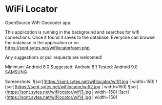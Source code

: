 # WiFi Locator

OpenSource WiFi Geocoder app.

This application is running in the background and searches for wifi connections. Once it found it saves to the database.
Everyone can browse the database in the application or on https://sont.sytes.net/wifilocator/osm.php

Any suggestions or pull requests are welcomed!

Minimum: Android 8.0
Suggested: Android 8.1
Tested: Android 9.0 SAMSUNG

Screenshots:
![scr](https://sont.sytes.net/wifilocator/wifi1.jpg | width=150)
![scr](https://sont.sytes.net/wifilocator/wifi2.jpg | width=150)
![scr](https://sont.sytes.net/wifilocator/wifi3.jpg | width=150)
![scr](https://sont.sytes.net/wifilocator/wifi4.jpg | width=150)
